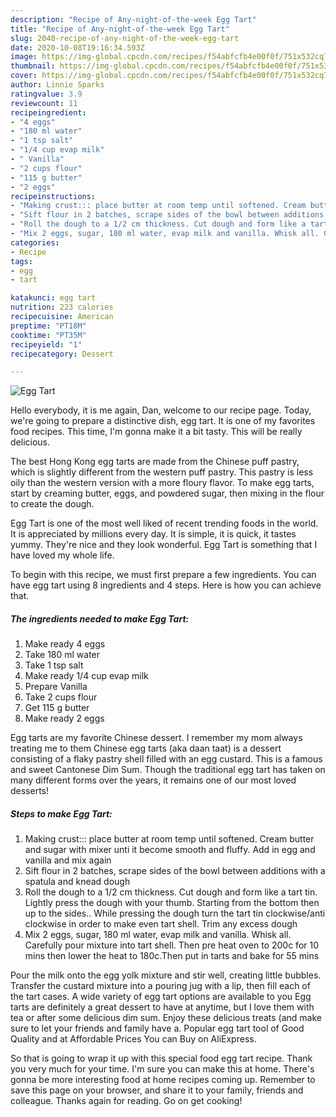 ```yaml
---
description: "Recipe of Any-night-of-the-week Egg Tart"
title: "Recipe of Any-night-of-the-week Egg Tart"
slug: 2040-recipe-of-any-night-of-the-week-egg-tart
date: 2020-10-08T19:16:34.593Z
image: https://img-global.cpcdn.com/recipes/f54abfcfb4e00f0f/751x532cq70/egg-tart-recipe-main-photo.jpg
thumbnail: https://img-global.cpcdn.com/recipes/f54abfcfb4e00f0f/751x532cq70/egg-tart-recipe-main-photo.jpg
cover: https://img-global.cpcdn.com/recipes/f54abfcfb4e00f0f/751x532cq70/egg-tart-recipe-main-photo.jpg
author: Linnie Sparks
ratingvalue: 3.9
reviewcount: 11
recipeingredient:
- "4 eggs"
- "180 ml water"
- "1 tsp salt"
- "1/4 cup evap milk"
- " Vanilla"
- "2 cups flour"
- "115 g butter"
- "2 eggs"
recipeinstructions:
- "Making crust::: place butter at room temp until softened. Cream butter and sugar with mixer unti it become smooth and fluffy. Add in egg and vanilla and mix again"
- "Sift flour in 2 batches, scrape sides of the bowl between additions with a spatula and knead dough"
- "Roll the dough to a 1/2 cm thickness. Cut dough and form like a tart tin. Lightly press the dough with your thumb. Starting from the bottom then up to the sides.. While pressing the dough turn the tart tin clockwise/anti clockwise in order to make even tart shell. Trim any excess dough"
- "Mix 2 eggs, sugar, 180 ml water, evap milk and vanilla. Whisk all. Carefully pour mixture into tart shell. Then pre heat oven to 200c for 10 mins then lower the heat to 180c.Then put in tarts and bake for 55 mins"
categories:
- Recipe
tags:
- egg
- tart

katakunci: egg tart 
nutrition: 223 calories
recipecuisine: American
preptime: "PT18M"
cooktime: "PT35M"
recipeyield: "1"
recipecategory: Dessert

---
```



![Egg Tart](https://img-global.cpcdn.com/recipes/f54abfcfb4e00f0f/751x532cq70/egg-tart-recipe-main-photo.jpg)

Hello everybody, it is me again, Dan, welcome to our recipe page. Today, we're going to prepare a distinctive dish, egg tart. It is one of my favorites food recipes. This time, I'm gonna make it a bit tasty. This will be really delicious.

The best Hong Kong egg tarts are made from the Chinese puff pastry, which is slightly different from the western puff pastry. This pastry is less oily than the western version with a more floury flavor. To make egg tarts, start by creaming butter, eggs, and powdered sugar, then mixing in the flour to create the dough.

Egg Tart is one of the most well liked of recent trending foods in the world. It is appreciated by millions every day. It is simple, it is quick, it tastes yummy. They're nice and they look wonderful. Egg Tart is something that I have loved my whole life.


To begin with this recipe, we must first prepare a few ingredients. You can have egg tart using 8 ingredients and 4 steps. Here is how you can achieve that.

<!--inarticleads1-->

##### The ingredients needed to make Egg Tart:

1. Make ready 4 eggs
1. Take 180 ml water
1. Take 1 tsp salt
1. Make ready 1/4 cup evap milk
1. Prepare  Vanilla
1. Take 2 cups flour
1. Get 115 g butter
1. Make ready 2 eggs


Egg tarts are my favorite Chinese dessert. I remember my mom always treating me to them Chinese egg tarts (aka daan taat) is a dessert consisting of a flaky pastry shell filled with an egg custard. This is a famous and sweet Cantonese Dim Sum. Though the traditional egg tart has taken on many different forms over the years, it remains one of our most loved desserts! 

<!--inarticleads2-->

##### Steps to make Egg Tart:

1. Making crust::: place butter at room temp until softened. Cream butter and sugar with mixer unti it become smooth and fluffy. Add in egg and vanilla and mix again
1. Sift flour in 2 batches, scrape sides of the bowl between additions with a spatula and knead dough
1. Roll the dough to a 1/2 cm thickness. Cut dough and form like a tart tin. Lightly press the dough with your thumb. Starting from the bottom then up to the sides.. While pressing the dough turn the tart tin clockwise/anti clockwise in order to make even tart shell. Trim any excess dough
1. Mix 2 eggs, sugar, 180 ml water, evap milk and vanilla. Whisk all. Carefully pour mixture into tart shell. Then pre heat oven to 200c for 10 mins then lower the heat to 180c.Then put in tarts and bake for 55 mins


Pour the milk onto the egg yolk mixture and stir well, creating little bubbles. Transfer the custard mixture into a pouring jug with a lip, then fill each of the tart cases. A wide variety of egg tart options are available to you Egg tarts are definitely a great dessert to have at anytime, but I love them with tea or after some delicious dim sum. Enjoy these delicious treats (and make sure to let your friends and family have a. Popular egg tart tool of Good Quality and at Affordable Prices You can Buy on AliExpress. 

So that is going to wrap it up with this special food egg tart recipe. Thank you very much for your time. I'm sure you can make this at home. There's gonna be more interesting food at home recipes coming up. Remember to save this page on your browser, and share it to your family, friends and colleague. Thanks again for reading. Go on get cooking!
